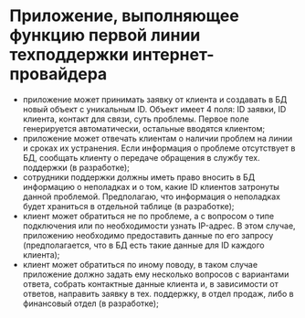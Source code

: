 # Приложение, выполняющее функцию первой линии техподдержки интернет-провайдера

- приложение может принимать заявку от клиента и создавать в БД новый объект с уникальным ID. Объект имеет 4 поля: ID заявки, ID клиента, контакт для связи, суть проблемы. Первое поле генерируется автоматически, остальные вводятся клиентом;
- приложение может отвечать клиентам о наличии проблем на линии и сроках их устранения. Если информация о проблеме отсутствует в БД, сообщать клиенту о передаче обращения в службу тех. поддержки (в разработке);
- сотрудники поддержки должны иметь право вносить в БД информацию о неполадках и о том, какие ID клиентов затронуты данной проблемой. Предполагаю, что информация о неполадках будет храниться в отдельной таблице (в разработке);
- клиент может обратиться не по проблеме, а с вопросом о типе подключения или по необходимости узнать IP-адрес. В этом случае, приложению необходимо предоставить данные по его запросу (предполагается, что в БД есть такие данные для ID каждого клиента);
- клиент может обратиться по иному поводу, в таком случае приложение должно задать ему несколько вопросов с вариантами ответа, собрать контактные данные клиента и, в зависимости от ответов, направить заявку в тех. поддержку, в отдел продаж, либо в финансовый отдел (в разработке);

